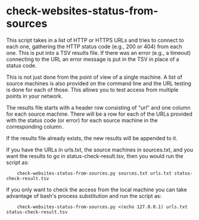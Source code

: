 # check-websites-status-from-sources

This script takes in a list of HTTP or HTTPS URLs and tries to connect 
to each one, gathering the HTTP status code (e.g., 200 or 404) from each
one.  This is put into a TSV results file.  If there was an error (e.g.,
a timeout) connecting to the URL an error message is put in the TSV in 
place of a status code.  
 
This is not just done from the point of view of a single machine.  A
list of source machines is also provided on the command line and the URL
testing is done for each of those.  This allows you to test access from
multiple points in your network.

The results file starts with a header row consisting of "url" and one
column for each source machine.  There will be a row for each of the
URLs provided with the status code (or error) for each source machine in
the corresponding column.
 
If the results file already exists, the new results will be appended to
it.

If you have the URLs in urls.txt, the source machines in sources.txt, 
and you want the results to go in status-check-result.tsv, then you 
would run the script as:

~~~~
    check-websites-status-from-sources.py sources.txt urls.txt status-check-result.tsv
~~~~

If you only want to check the access from the local machine you can take
advantage of bash's process substitution and run the script as:

~~~~
    check-websites-status-from-sources.py <(echo 127.0.0.1) urls.txt status-check-result.tsv
~~~~
